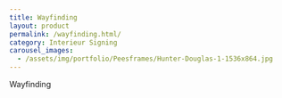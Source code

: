 ```yaml
---
title: Wayfinding
layout: product
permalink: /wayfinding.html/
category: Interieur Signing
carousel_images:
  - /assets/img/portfolio/Peesframes/Hunter-Douglas-1-1536x864.jpg
---
```


Wayfinding
